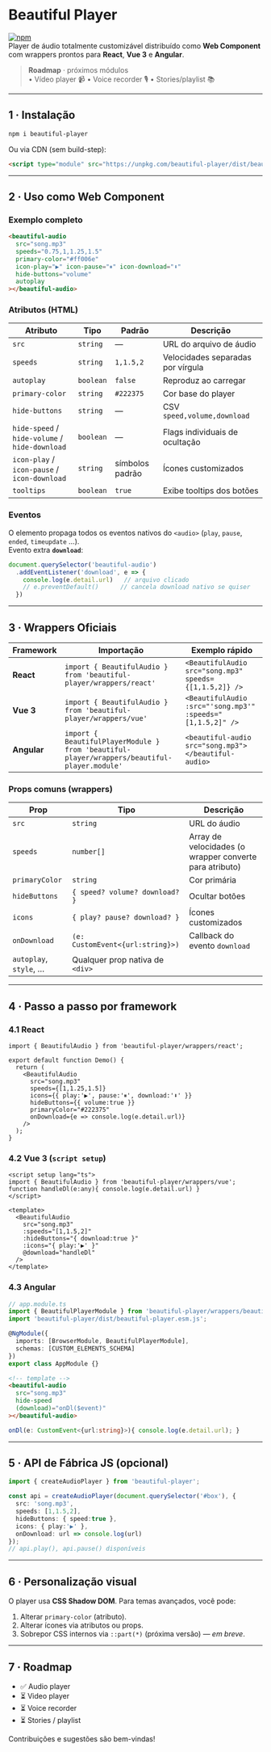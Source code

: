 # Beautiful Player

[![npm](https://img.shields.io/npm/v/beautiful-player?color=%23222375)](https://www.npmjs.com/package/beautiful-player)  
Player de áudio totalmente customizável distribuído como **Web Component** com wrappers prontos para **React**, **Vue 3** e **Angular**.

> **Roadmap** · próximos módulos  
> • Vídeo player 📹  • Voice recorder 🎙  • Stories/playlist 📚

---

## 1 · Instalação

```bash
npm i beautiful-player
```

Ou via CDN (sem build-step):

```html
<script type="module" src="https://unpkg.com/beautiful-player/dist/beautiful-player.esm.js"></script>
```

---

## 2 · Uso como Web Component

### Exemplo completo

```html
<beautiful-audio
  src="song.mp3"
  speeds="0.75,1,1.25,1.5"
  primary-color="#ff006e"
  icon-play="▶" icon-pause="⏸" icon-download="⬇"
  hide-buttons="volume"
  autoplay
></beautiful-audio>
```

### Atributos (HTML)

| Atributo | Tipo | Padrão | Descrição |
|----------|------|--------|-----------|
| `src` | `string` | — | URL do arquivo de áudio |
| `speeds` | `string` | `1,1.5,2` | Velocidades separadas por vírgula |
| `autoplay` | `boolean` | `false` | Reproduz ao carregar |
| `primary-color` | `string` | `#222375` | Cor base do player |
| `hide-buttons` | `string` | — | CSV `speed,volume,download` |
| `hide-speed` / `hide-volume` / `hide-download` | `boolean` | — | Flags individuais de ocultação |
| `icon-play` / `icon-pause` / `icon-download` | `string` | símbolos padrão | Ícones customizados |
| `tooltips` | `boolean` | `true` | Exibe tooltips dos botões |

### Eventos

O elemento propaga todos os eventos nativos do `<audio>` (`play`, `pause`, `ended`, `timeupdate` …).  
Evento extra **`download`**:

```js
document.querySelector('beautiful-audio')
  .addEventListener('download', e => {
    console.log(e.detail.url)   // arquivo clicado
    // e.preventDefault()      // cancela download nativo se quiser
  })
```

---

## 3 · Wrappers Oficiais

| Framework | Importação | Exemplo rápido |
|-----------|------------|----------------|
| **React** | `import { BeautifulAudio } from 'beautiful-player/wrappers/react'` | `<BeautifulAudio src="song.mp3" speeds={[1,1.5,2]} />` |
| **Vue 3** | `import { BeautifulAudio } from 'beautiful-player/wrappers/vue'` | `<BeautifulAudio :src="'song.mp3'" :speeds="[1,1.5,2]" />` |
| **Angular** | `import { BeautifulPlayerModule } from 'beautiful-player/wrappers/beautiful-player.module'` | `<beautiful-audio src="song.mp3"></beautiful-audio>` |

### Props comuns (wrappers)

| Prop | Tipo | Descrição |
|------|------|-----------|
| `src` | `string` | URL do áudio |
| `speeds` | `number[]` | Array de velocidades (o wrapper converte para atributo) |
| `primaryColor` | `string` | Cor primária |
| `hideButtons` | `{ speed? volume? download? }` | Ocultar botões |
| `icons` | `{ play? pause? download? }` | Ícones customizados |
| `onDownload` | `(e: CustomEvent<{url:string}>)` | Callback do evento `download` |
| `autoplay`, `style`, … | Qualquer prop nativa de `<div>` |

---

## 4 · Passo a passo por framework

### 4.1 React

```tsx
import { BeautifulAudio } from 'beautiful-player/wrappers/react';

export default function Demo() {
  return (
    <BeautifulAudio
      src="song.mp3"
      speeds={[1,1.25,1.5]}
      icons={{ play:'▶', pause:'⏸', download:'⬇' }}
      hideButtons={{ volume:true }}
      primaryColor="#222375"
      onDownload={e => console.log(e.detail.url)}
    />
  );
}
```

### 4.2 Vue 3 (`script setup`)

```vue
<script setup lang="ts">
import { BeautifulAudio } from 'beautiful-player/wrappers/vue';
function handleDl(e:any){ console.log(e.detail.url) }
</script>

<template>
  <BeautifulAudio
    src="song.mp3"
    :speeds="[1,1.5,2]"
    :hideButtons="{ download:true }"
    :icons="{ play:'▶' }"
    @download="handleDl"
  />
</template>
```

### 4.3 Angular

```ts
// app.module.ts
import { BeautifulPlayerModule } from 'beautiful-player/wrappers/beautiful-player.module';
import 'beautiful-player/dist/beautiful-player.esm.js';

@NgModule({
  imports: [BrowserModule, BeautifulPlayerModule],
  schemas: [CUSTOM_ELEMENTS_SCHEMA]
})
export class AppModule {}
```

```html
<!-- template -->
<beautiful-audio
  src="song.mp3"
  hide-speed
  (download)="onDl($event)"
></beautiful-audio>
```

```ts
onDl(e: CustomEvent<{url:string}>){ console.log(e.detail.url); }
```

---

## 5 · API de Fábrica JS (opcional)

```ts
import { createAudioPlayer } from 'beautiful-player';

const api = createAudioPlayer(document.querySelector('#box'), {
  src: 'song.mp3',
  speeds: [1,1.5,2],
  hideButtons: { speed:true },
  icons: { play:'▶' },
  onDownload: url => console.log(url)
});
// api.play(), api.pause() disponíveis
```

---

## 6 · Personalização visual

O player usa **CSS Shadow DOM**. Para temas avançados, você pode:

1. Alterar `primary-color` (atributo).  
2. Alterar ícones via atributos ou props.  
3. Sobrepor CSS internos via `::part(*)` (próxima versão) — _em breve_.

---

## 7 · Roadmap

* ✅ Audio player
* ⏳ Video player
* ⏳ Voice recorder
* ⏳ Stories / playlist

Contribuições e sugestões são bem-vindas!
